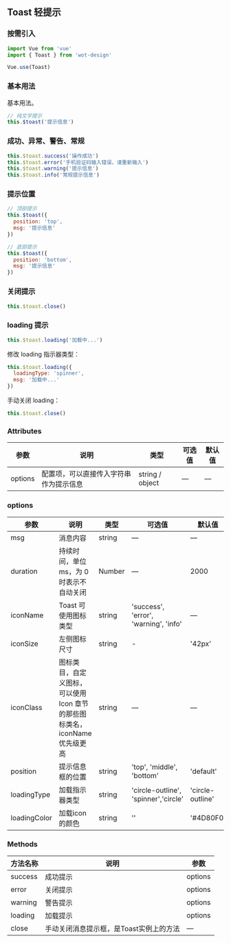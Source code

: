 ## Toast 轻提示

### 按需引入

```javascript
import Vue from 'vue'
import { Toast } from 'wot-design'

Vue.use(Toast)
```

### 基本用法

基本用法。

```javascript
// 纯文字提示
this.$toast('提示信息')
```

### 成功、异常、警告、常规

```javascript
this.$toast.success('操作成功')
this.$toast.error('手机验证码输入错误，请重新输入')
this.$toast.warning('提示信息')
this.$toast.info('常规提示信息')
```

### 提示位置

```javascript
// 顶部提示
this.$toast({
  position: 'top',
  msg: '提示信息'
})

// 底部提示
this.$toast({
  position: 'bottom',
  msg: '提示信息'
})
```

### 关闭提示

```javascript
this.$toast.close()
```

### loading 提示

```javascript
this.$toast.loading('加载中...')
```

修改 loading 指示器类型：

```javascript
this.$toast.loading({
  loadingType: 'spinner',
  msg: '加载中...'
})
```

手动关闭 loading：

```javascript
this.$toast.close()
```

### Attributes

| 参数      | 说明                                 | 类型      | 可选值       | 默认值   |
|---------- |------------------------------------ |---------- |------------- |-------- |
| options    | 配置项，可以直接传入字符串作为提示信息     | string / object   | —           | —       |

### options

| 参数      | 说明                                 | 类型      | 可选值       | 默认值   |
|---------- |------------------------------------ |---------- |------------- |-------- |
| msg        | 消息内容                             | string   | — | — |
| duration | 持续时间，单位 ms，为 0 时表示不自动关闭 | Number | — | 2000 |
| iconName | Toast 可使用图标类型 | string | 'success', 'error', 'warning', 'info' | — |
| iconSize | 左侧图标尺寸 | string | - | '42px' |
| iconClass  | 图标类目，自定义图标，可以使用 Icon 章节的那些图标类名，iconName 优先级更高  | string   | —             | —   |
| position   | 提示信息框的位置                      | string   | 'top', 'middle', 'bottom'  | 'default'  |
| loadingType | 加载指示器类型 | string | 'circle-outline', 'spinner','circle' | 'circle-outline' |
| loadingColor | 加载icon的颜色 | string | '' | '#4D80F0' |

### Methods

| 方法名称      | 说明       | 参数   |
|------------- |----------- |---------  |
| success | 成功提示 | options |
| error | 关闭提示 | options |
| warning | 警告提示 | options |
| loading | 加载提示 | options |
| close | 手动关闭消息提示框，是Toast实例上的方法| —  |
